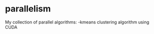 parallelism
===========

My collection of parallel algorithms:
-kmeans clustering algorithm using CUDA
